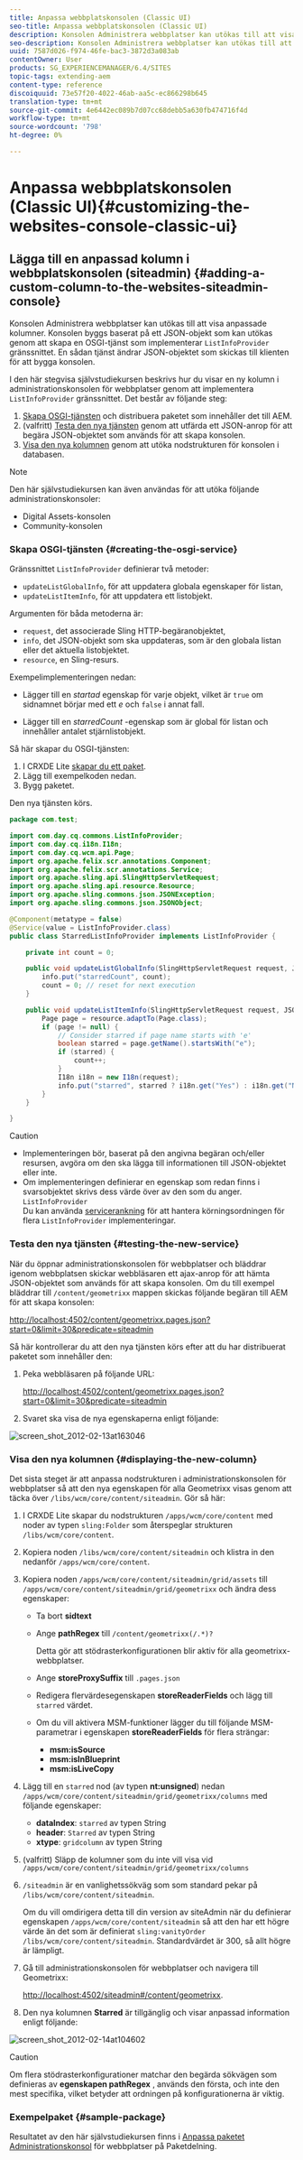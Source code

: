 ```yaml
---
title: Anpassa webbplatskonsolen (Classic UI)
seo-title: Anpassa webbplatskonsolen (Classic UI)
description: Konsolen Administrera webbplatser kan utökas till att visa anpassade kolumner
seo-description: Konsolen Administrera webbplatser kan utökas till att visa anpassade kolumner
uuid: 7587d026-f974-46fe-bac3-3872d3a083ab
contentOwner: User
products: SG_EXPERIENCEMANAGER/6.4/SITES
topic-tags: extending-aem
content-type: reference
discoiquuid: 73e57f20-4022-46ab-aa5c-ec866298b645
translation-type: tm+mt
source-git-commit: 4e6442ec089b7d07cc68debb5a630fb474716f4d
workflow-type: tm+mt
source-wordcount: '798'
ht-degree: 0%

---
```



# Anpassa webbplatskonsolen (Classic UI){#customizing-the-websites-console-classic-ui}

## Lägga till en anpassad kolumn i webbplatskonsolen (siteadmin) {#adding-a-custom-column-to-the-websites-siteadmin-console}

Konsolen Administrera webbplatser kan utökas till att visa anpassade kolumner. Konsolen byggs baserat på ett JSON-objekt som kan utökas genom att skapa en OSGI-tjänst som implementerar `ListInfoProvider` gränssnittet. En sådan tjänst ändrar JSON-objektet som skickas till klienten för att bygga konsolen.

I den här stegvisa självstudiekursen beskrivs hur du visar en ny kolumn i administrationskonsolen för webbplatser genom att implementera `ListInfoProvider` gränssnittet. Det består av följande steg:

1. [Skapa OSGI-tjänsten](#creating-the-osgi-service) och distribuera paketet som innehåller det till AEM.
1. (valfritt) [Testa den nya tjänsten](#testing-the-new-service) genom att utfärda ett JSON-anrop för att begära JSON-objektet som används för att skapa konsolen.
1. [Visa den nya kolumnen](#displaying-the-new-column) genom att utöka nodstrukturen för konsolen i databasen.

>[!NOTE]
>
>Den här självstudiekursen kan även användas för att utöka följande administrationskonsoler:
>
>* Digital Assets-konsolen
>* Community-konsolen

>



### Skapa OSGI-tjänsten {#creating-the-osgi-service}

Gränssnittet `ListInfoProvider` definierar två metoder:

* `updateListGlobalInfo`, för att uppdatera globala egenskaper för listan,
* `updateListItemInfo`, för att uppdatera ett listobjekt.

Argumenten för båda metoderna är:

* `request`, det associerade Sling HTTP-begäranobjektet,
* `info`, det JSON-objekt som ska uppdateras, som är den globala listan eller det aktuella listobjektet.
* `resource`, en Sling-resurs.

Exempelimplementeringen nedan:

* Lägger till en *startad* egenskap för varje objekt, vilket är `true` om sidnamnet börjar med ett *e* och `false` i annat fall.

* Lägger till en *starredCount* -egenskap som är global för listan och innehåller antalet stjärnlistobjekt.

Så här skapar du OSGI-tjänsten:

1. I CRXDE Lite [skapar du ett paket](/help/sites-developing/developing-with-crxde-lite.md#managing-a-bundle).
1. Lägg till exempelkoden nedan.
1. Bygg paketet.

Den nya tjänsten körs.

```java
package com.test;

import com.day.cq.commons.ListInfoProvider;
import com.day.cq.i18n.I18n;
import com.day.cq.wcm.api.Page;
import org.apache.felix.scr.annotations.Component;
import org.apache.felix.scr.annotations.Service;
import org.apache.sling.api.SlingHttpServletRequest;
import org.apache.sling.api.resource.Resource;
import org.apache.sling.commons.json.JSONException;
import org.apache.sling.commons.json.JSONObject;

@Component(metatype = false)
@Service(value = ListInfoProvider.class)
public class StarredListInfoProvider implements ListInfoProvider {

    private int count = 0;

    public void updateListGlobalInfo(SlingHttpServletRequest request, JSONObject info, Resource resource) throws JSONException {
        info.put("starredCount", count);
        count = 0; // reset for next execution
    }

    public void updateListItemInfo(SlingHttpServletRequest request, JSONObject info, Resource resource) throws JSONException {
        Page page = resource.adaptTo(Page.class);
        if (page != null) {
            // Consider starred if page name starts with 'e'
            boolean starred = page.getName().startsWith("e");
            if (starred) {
                count++;
            }
            I18n i18n = new I18n(request);
            info.put("starred", starred ? i18n.get("Yes") : i18n.get("No"));
        }
    }

}
```

>[!CAUTION]
>
>* Implementeringen bör, baserat på den angivna begäran och/eller resursen, avgöra om den ska lägga till informationen till JSON-objektet eller inte.
>* Om implementeringen definierar en egenskap som redan finns i svarsobjektet skrivs dess värde över av den som du anger. `ListInfoProvider`\
   >  Du kan använda [servicerankning](https://www.osgi.org/javadoc/r2/org/osgi/framework/Constants.html#SERVICE_RANKING) för att hantera körningsordningen för flera `ListInfoProvider` implementeringar.

>



### Testa den nya tjänsten {#testing-the-new-service}

När du öppnar administrationskonsolen för webbplatser och bläddrar igenom webbplatsen skickar webbläsaren ett ajax-anrop för att hämta JSON-objektet som används för att skapa konsolen. Om du till exempel bläddrar till `/content/geometrixx` mappen skickas följande begäran till AEM för att skapa konsolen:

[http://localhost:4502/content/geometrixx.pages.json?start=0&amp;limit=30&amp;predicate=siteadmin](http://localhost:4502/content/geometrixx.pages.json?start=0&amp;limit=30&amp;predicate=siteadmin)

Så här kontrollerar du att den nya tjänsten körs efter att du har distribuerat paketet som innehåller den:

1. Peka webbläsaren på följande URL:

   [http://localhost:4502/content/geometrixx.pages.json?start=0&amp;limit=30&amp;predicate=siteadmin](http://localhost:4502/content/geometrixx.pages.json?start=0&amp;limit=30&amp;predicate=siteadmin)

1. Svaret ska visa de nya egenskaperna enligt följande:

![screen_shot_2012-02-13at163046](assets/screen_shot_2012-02-13at163046.png)

### Visa den nya kolumnen {#displaying-the-new-column}

Det sista steget är att anpassa nodstrukturen i administrationskonsolen för webbplatser så att den nya egenskapen för alla Geometrixx visas genom att täcka över `/libs/wcm/core/content/siteadmin`. Gör så här:

1. I CRXDE Lite skapar du nodstrukturen `/apps/wcm/core/content` med noder av typen `sling:Folder` som återspeglar strukturen `/libs/wcm/core/content`.

1. Kopiera noden `/libs/wcm/core/content/siteadmin` och klistra in den nedanför `/apps/wcm/core/content`.

1. Kopiera noden `/apps/wcm/core/content/siteadmin/grid/assets` till `/apps/wcm/core/content/siteadmin/grid/geometrixx` och ändra dess egenskaper:

   * Ta bort **sidtext**
   * Ange **pathRegex** till `/content/geometrixx(/.*)?`

      Detta gör att stödrasterkonfigurationen blir aktiv för alla geometrixx-webbplatser.

   * Ange **storeProxySuffix** till `.pages.json`
   * Redigera flervärdesegenskapen **storeReaderFields** och lägg till `starred` värdet.
   * Om du vill aktivera MSM-funktioner lägger du till följande MSM-parametrar i egenskapen **storeReaderFields** för flera strängar:

      * **msm:isSource**
      * **msm:isInBlueprint**
      * **msm:isLiveCopy**

1. Lägg till en `starred` nod (av typen **nt:unsigned**) nedan `/apps/wcm/core/content/siteadmin/grid/geometrixx/columns` med följande egenskaper:

   * **dataIndex**: `starred` av typen String
   * **header**: `Starred` av typen String
   * **xtype**: `gridcolumn` av typen String

1. (valfritt) Släpp de kolumner som du inte vill visa vid `/apps/wcm/core/content/siteadmin/grid/geometrixx/columns`

1. `/siteadmin` är en vanlighetssökväg som som standard pekar på `/libs/wcm/core/content/siteadmin`.

   Om du vill omdirigera detta till din version av siteAdmin när du definierar egenskapen `/apps/wcm/core/content/siteadmin` så att den har ett högre värde än det som är definierat `sling:vanityOrder` `/libs/wcm/core/content/siteadmin`. Standardvärdet är 300, så allt högre är lämpligt.

1. Gå till administrationskonsolen för webbplatser och navigera till Geometrixx:

   [http://localhost:4502/siteadmin#/content/geometrixx](http://localhost:4502/siteadmin#/content/geometrixx).

1. Den nya kolumnen **Starred** är tillgänglig och visar anpassad information enligt följande:

![screen_shot_2012-02-14at104602](assets/screen_shot_2012-02-14at104602.png)

>[!CAUTION]
>
>Om flera stödrasterkonfigurationer matchar den begärda sökvägen som definieras av **egenskapen pathRegex** , används den första, och inte den mest specifika, vilket betyder att ordningen på konfigurationerna är viktig.

### Exempelpaket {#sample-package}

Resultatet av den här självstudiekursen finns i [Anpassa paketet Administrationskonsol](http://localhost:4502/crx/packageshare/index.html/content/marketplace/marketplaceProxy.html?packagePath=/content/companies/public/adobe/packages/helper/customizing-siteadmin) för webbplatser på Paketdelning.
